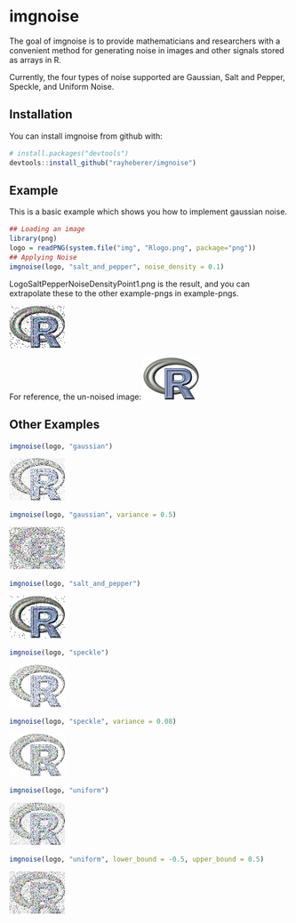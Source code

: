 # imgnoise

The goal of imgnoise is to provide mathematicians and researchers with a convenient method for generating noise in images and other signals stored as arrays in R.

Currently, the four types of noise supported are Gaussian, Salt and Pepper, Speckle, and Uniform Noise.

## Installation

You can install imgnoise from github with:

  ```r
# install.packages("devtools")
devtools::install_github("rayheberer/imgnoise")
```

## Example

This is a basic example which shows you how to implement gaussian noise.

```r
## Loading an image
library(png)
logo = readPNG(system.file("img", "Rlogo.png", package="png"))
## Applying Noise
imgnoise(logo, "salt_and_pepper", noise_density = 0.1)
```
LogoSaltPepperNoiseDensityPoint1.png is the result, and you can extrapolate these to the other example-pngs in example-pngs.

![](/example-pngs/LogoSaltPepperNoiseDensityPoint1.png)

For reference, the un-noised image:
![](/example-pngs/Logo.png)

## Other Examples

```r
imgnoise(logo, "gaussian")
```
![](/example-pngs/LogoGaussian.png)

```r
imgnoise(logo, "gaussian", variance = 0.5)
```
![](/example-pngs/LogoGaussianVarPoint5.png)

```r
imgnoise(logo, "salt_and_pepper")
```
![](/example-pngs/LogoSaltPepper.png)

```r
imgnoise(logo, "speckle")
```
![](/example-pngs/LogoSpeckle.png)

```r
imgnoise(logo, "speckle", variance = 0.08)
```
![](/example-pngs/LogoSpeckleVarPoint08.png)

```r
imgnoise(logo, "uniform")
```
![](/example-pngs/LogoUniform.png)

```r
imgnoise(logo, "uniform", lower_bound = -0.5, upper_bound = 0.5)
```
![](/example-pngs/LogoUniformBoundsNegativePointFivePointFive.png)
